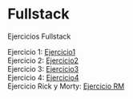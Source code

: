 # Fullstack
Ejercicios Fullstack

Ejercicio 1: [Ejercicio1]     
Ejercicio 2: [Ejercicio2]   
Ejercicio 3: [Ejercicio3]   
Ejercicio 4: [Ejercicio4]   
Ejercicio Rick y Morty: [Ejercicio RM]

[Ejercicio1]: https://pablomocholi.github.io/Fullstack/Ejercicio1/index.html
[Ejercicio2]: https://pablomocholi.github.io/Fullstack/Ejercicio2/index.html
[Ejercicio3]: https://pablomocholi.github.io/Fullstack/Ejercicio3/index.html
[Ejercicio4]: https://github.com/PabloMocholi/Fullstack/blob/main/REACT/Ejercicio4/Ejercicio4/src/App.jsx
[Ejercicio RM]: https://github.com/PabloMocholi/Fullstack/blob/main/REACT/EjercicioRickMorty/rickmorty/index.html

